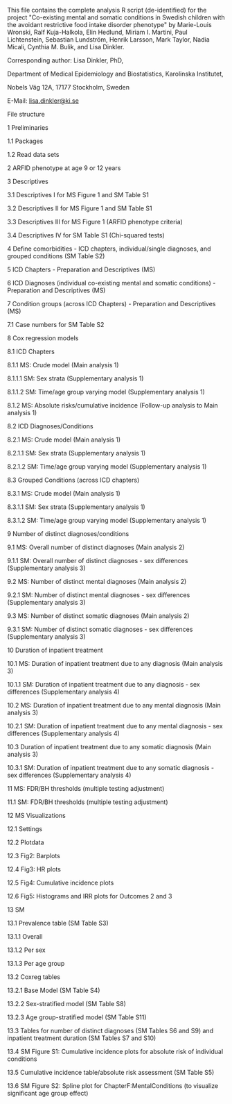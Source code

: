 This file contains the complete analysis R script (de-identified) for the project "Co-existing mental and somatic conditions 
in Swedish children with the avoidant restrictive food intake disorder phenotype" by Marie-Louis Wronski, Ralf Kuja-Halkola, 
Elin Hedlund, Miriam I. Martini, Paul Lichtenstein, Sebastian Lundström, Henrik Larsson, Mark Taylor, Nadia Micali, 
Cynthia M. Bulik, and Lisa Dinkler.

Corresponding author: Lisa Dinkler, PhD,

Department of Medical Epidemiology and Biostatistics, Karolinska Institutet, 

Nobels Väg 12A, 17177 Stockholm, Sweden 

E-Mail: lisa.dinkler@ki.se




File structure


1 Preliminaries

1.1 Packages

1.2 Read data sets


2 ARFID phenotype at age 9 or 12 years


3 Descriptives

3.1 Descriptives I for MS Figure 1 and SM Table S1

3.2 Descriptives II for MS Figure 1 and SM Table S1

3.3 Descriptives III for MS Figure 1 (ARFID phenotype criteria)

3.4 Descriptives IV for SM Table S1 (Chi-squared tests)


4 Define comorbidities - ICD chapters, individual/single diagnoses, and grouped conditions (SM Table S2)


5 ICD Chapters - Preparation and Descriptives (MS)


6 ICD Diagnoses (individual co-existing mental and somatic conditions) - Preparation and Descriptives (MS)


7 Condition groups (across ICD Chapters) - Preparation and Descriptives (MS)

7.1 Case numbers for SM Table S2


8 Cox regression models

8.1 ICD Chapters

8.1.1 MS: Crude model (Main analysis 1)

8.1.1.1 SM: Sex strata (Supplementary analysis 1)

8.1.1.2 SM: Time/age group varying model (Supplementary analysis 1)

8.1.2 MS: Absolute risks/cumulative incidence (Follow-up analysis to Main analysis 1)

8.2 ICD Diagnoses/Conditions

8.2.1 MS: Crude model (Main analysis 1)

8.2.1.1 SM: Sex strata (Supplementary analysis 1)

8.2.1.2 SM: Time/age group varying model (Supplementary analysis 1)

8.3 Grouped Conditions (across ICD chapters)

8.3.1 MS: Crude model (Main analysis 1)

8.3.1.1 SM: Sex strata (Supplementary analysis 1)

8.3.1.2 SM: Time/age group varying model (Supplementary analysis 1)


9 Number of distinct diagnoses/conditions

9.1 MS: Overall number of distinct diagnoses (Main analysis 2)

9.1.1 SM: Overall number of distinct diagnoses - sex differences (Supplementary analysis 3)

9.2 MS: Number of distinct mental diagnoses (Main analysis 2)

9.2.1 SM: Number of distinct mental diagnoses - sex differences (Supplementary analysis 3)

9.3 MS: Number of distinct somatic diagnoses (Main analysis 2)

9.3.1 SM: Number of distinct somatic diagnoses - sex differences (Supplementary analysis 3)


10 Duration of inpatient treatment

10.1 MS: Duration of inpatient treatment due to any diagnosis (Main analysis 3)

10.1.1 SM: Duration of inpatient treatment due to any diagnosis - sex differences (Supplementary analysis 4)

10.2 MS: Duration of inpatient treatment due to any mental diagnosis (Main analysis 3)

10.2.1 SM: Duration of inpatient treatment due to any mental diagnosis - sex differences (Supplementary analysis 4)

10.3 Duration of inpatient treatment due to any somatic diagnosis (Main analysis 3)

10.3.1 SM: Duration of inpatient treatment due to any somatic diagnosis - sex differences (Supplementary analysis 4)


11 MS: FDR/BH thresholds (multiple testing adjustment)

11.1 SM: FDR/BH thresholds (multiple testing adjustment)


12 MS Visualizations

12.1 Settings

12.2 Plotdata

12.3 Fig2: Barplots

12.4 Fig3: HR plots

12.5 Fig4: Cumulative incidence plots

12.6 Fig5: Histograms and IRR plots for Outcomes 2 and 3


13 SM

13.1 Prevalence table (SM Table S3)

13.1.1 Overall

13.1.2 Per sex

13.1.3 Per age group

13.2 Coxreg tables

13.2.1 Base Model (SM Table S4)

13.2.2 Sex-stratified model (SM Table S8)

13.2.3 Age group-stratified model (SM Table S11)

13.3 Tables for number of distinct diagnoses (SM Tables S6 and S9) and inpatient treatment duration (SM Tables S7 and S10)

13.4 SM Figure S1: Cumulative incidence plots for absolute risk of individual conditions

13.5 Cumulative incidence table/absolute risk assessment (SM Table S5)

13.6 SM Figure S2: Spline plot for ChapterF:MentalConditions (to visualize significant age group effect)

